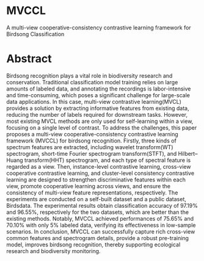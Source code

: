 # MVCCL
A multi-view cooperative-consistency contrastive learning framework for Birdsong Classification

# Abstract

Birdsong recognition plays a vital role in biodiversity research and conservation. Traditional classification model training relies on large amounts of labeled data, and annotating the recordings is labor-intensive and time-consuming, which poses a significant challenge for large-scale data applications. In this case, multi-view contrastive learning(MVCL) provides a solution by extracting informative features from existing data, reducing the number of labels required for downstream tasks. However, most existing MVCL methods are only used for self-learning within a view, focusing on a single level of contrast. To address the challenges, this paper proposes a multi-view cooperative-consistency contrastive learning framework (MVCCL) for birdsong recognition. Firstly, three kinds of spectrum features are extracted, including wavelet transform(WT) spectrogram, short-time Fourier spectrogram transform(STFT), and Hilbert–Huang transform(HHT) spectrogram, and each type of spectral feature is regarded as a view. Then, instance-level contrastive learning, cross-view cooperative contrastive learning, and cluster-level consistency contrastive learning are designed to strengthen discriminative features within each view, promote cooperative learning across views, and ensure the consistency of multi-view feature representations, respectively. The experiments are conducted on a self-built dataset and a public dataset, Birdsdata. The experimental results obtain classification accuracy of 97.19\% and 96.55\%, respectively for the two datasets, which are better than the existing methods. Notably, MVCCL achieved performances of 75.65\% and 70.10\% with only 5\% labeled data, verifying its effectiveness in low-sample scenarios. In conclusion, MVCCL can successfully capture rich cross-view common features and spectrogram details, provide a robust pre-training model, improves birdsong recognition, thereby supporting ecological research and biodiversity monitoring.
